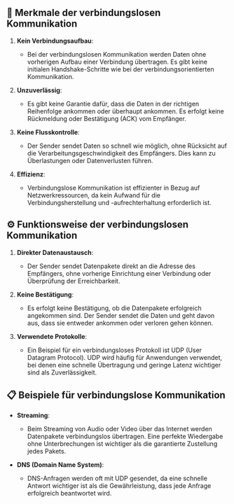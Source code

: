 ## 📌 Merkmale der verbindungslosen Kommunikation

1. **Kein Verbindungsaufbau**: 
    - Bei der verbindungslosen Kommunikation werden Daten ohne vorherigen Aufbau einer Verbindung übertragen. Es gibt keine initialen Handshake-Schritte wie bei der verbindungsorientierten Kommunikation.
   
2. **Unzuverlässig**: 
    - Es gibt keine Garantie dafür, dass die Daten in der richtigen Reihenfolge ankommen oder überhaupt ankommen. Es erfolgt keine Rückmeldung oder Bestätigung (ACK) vom Empfänger.
   
3. **Keine Flusskontrolle**: 
    - Der Sender sendet Daten so schnell wie möglich, ohne Rücksicht auf die Verarbeitungsgeschwindigkeit des Empfängers. Dies kann zu Überlastungen oder Datenverlusten führen.
   
4. **Effizienz**: 
    - Verbindungslose Kommunikation ist effizienter in Bezug auf Netzwerkressourcen, da kein Aufwand für die Verbindungsherstellung und -aufrechterhaltung erforderlich ist.

## ⚙️ Funktionsweise der verbindungslosen Kommunikation

1. **Direkter Datenaustausch**: 
    - Der Sender sendet Datenpakete direkt an die Adresse des Empfängers, ohne vorherige Einrichtung einer Verbindung oder Überprüfung der Erreichbarkeit.
   
2. **Keine Bestätigung**: 
    - Es erfolgt keine Bestätigung, ob die Datenpakete erfolgreich angekommen sind. Der Sender sendet die Daten und geht davon aus, dass sie entweder ankommen oder verloren gehen können.
   
3. **Verwendete Protokolle**: 
    - Ein Beispiel für ein verbindungsloses Protokoll ist UDP (User Datagram Protocol). UDP wird häufig für Anwendungen verwendet, bei denen eine schnelle Übertragung und geringe Latenz wichtiger sind als Zuverlässigkeit.

## 📋 Beispiele für verbindungslose Kommunikation

- **Streaming**: 
    - Beim Streaming von Audio oder Video über das Internet werden Datenpakete verbindungslos übertragen. Eine perfekte Wiedergabe ohne Unterbrechungen ist wichtiger als die garantierte Zustellung jedes Pakets.
  
- **DNS (Domain Name System)**: 
    - DNS-Anfragen werden oft mit UDP gesendet, da eine schnelle Antwort wichtiger ist als die Gewährleistung, dass jede Anfrage erfolgreich beantwortet wird.
